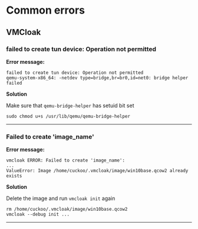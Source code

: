 # Common errors

## VMCloak

### failed to create tun device: Operation not permitted

**Error message:**

    failed to create tun device: Operation not permitted
    qemu-system-x86_64: -netdev type=bridge,br=br0,id=net0: bridge helper failed

**Solution**

Make sure that `qemu-bridge-helper` has setuid bit set

    sudo chmod u+s /usr/lib/qemu/qemu-bridge-helper

---

### Failed to create 'image_name'

**Error message:**

    vmcloak ERROR: Failed to create 'image_name':
    ...
    ValueError: Image /home/cuckoo/.vmcloak/image/win10base.qcow2 already exists

**Solution**

Delete the image and run `vmcloak init` again

    rm /home/cuckoo/.vmcloak/image/win10base.qcow2
    vmcloak --debug init ...

---
